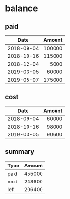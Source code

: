 # balance

## paid

| Date | Amount |
| ---- | -----: |
| 2018-09-04 | 100000 |
| 2018-10-16 | 115000 |
| 2018-12-04 | 5000 |
| 2019-03-05 | 60000 |
| 2019-05-07 | 175000 |

## cost

| Date | Amount |
| ---- | -----: |
| 2018-09-04 | 60000 |
| 2018-10-16 | 98000 |
| 2019-03-05 | 90600 |

## summary

| Type | Amount |
| ---- | -----: |
| paid | 455000 |
| cost | 248600 |
| left | 206400 |
